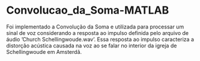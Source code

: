 # Convolucao_da_Soma-MATLAB

Foi implementado a Convolução da Soma e utilizada para processar um sinal de voz considerando
a resposta ao impulso definida pelo arquivo de áudio ’Church Schellingwoude.wav’.
Essa resposta ao impulso caracteriza a distorção acústica causada na voz ao se falar no
interior da igreja de Schellingwoude em Amsterdã.
